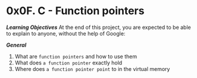 # 0x0F. C - Function pointers

***Learning Objectives***
At the end of this project, you are expected to be able to explain to anyone, without the help of Google:

***General***
1. What are `function pointers` and how to use them
2. What does `a function pointer` exactly hold
3. Where does `a function pointer point` to in the virtual memory

